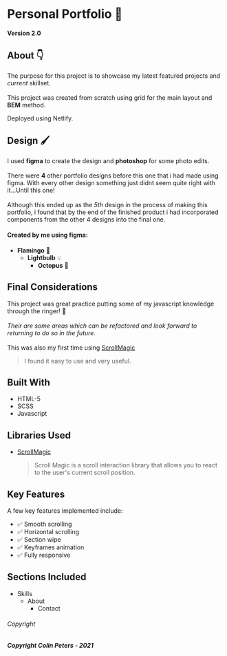 # Personal Portfolio :partying_face:

**Version 2.0**

## About :point_down:

The purpose for this project is to showcase my latest featured projects and *current* skillset. 
<br>
<br>
This project was created from scratch using grid for the main layout and **BEM** method.
>
Deployed using Netlify.


## Design :paintbrush: 

I used **figma** to create the design and **photoshop** for some photo edits. 
<br>
<br>
There were **4** other portfolio designs before this one that i had made using figma. With every other design something just didnt seem quite right with it...Until this one!
<br>
<br>
Although this ended up as the *5th* design in the process of making this portfolio, i found that by the end of the finished product i had incorporated components from the other 4 designs into the final one.

#### Created by me using figma:

- **Flamingo** :flamingo:
  - **Lightbulb** :bulb:
    - **Octopus** :octopus:

## Final Considerations

This project was great practice putting some of my javascript knowledge through the ringer! :boxing_glove: 
<br>
<br>
*Their are some areas which can be refactored and look forward to returning to do so in the future.*
<br>
<br>
This was also my first time using [ScrollMagic](https://scrollmagic.io/)
>I found it easy to use and very useful.

## Built With 

* HTML-5
* SCSS
* Javascript

## Libraries Used

* [ScrollMagic](https://scrollmagic.io/) <br>
   >Scroll Magic is a scroll interaction library that allows you to react to the user's current scroll position.

## Key Features

A few key features implemented include:
- :white_check_mark: Smooth scrolling
- :white_check_mark: Horizontal scrolling
- :white_check_mark: Section wipe
- :white_check_mark: Keyframes animation
- :white_check_mark: Fully responsive

## Sections Included

- Skills
  - About
    - Contact

###### Copyright

***Copyright Colin Peters - 2021***
